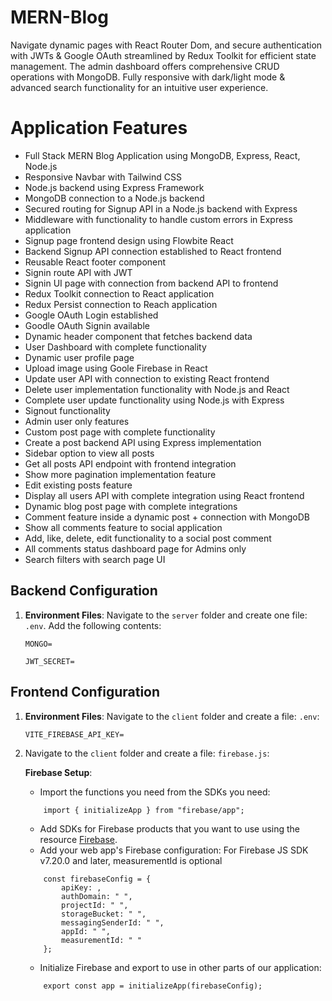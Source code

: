 # MERN-Blog
Navigate dynamic pages with React Router Dom, and secure authentication with JWTs &amp; Google OAuth streamlined by Redux Toolkit for efficient state management. The admin dashboard offers comprehensive CRUD operations with MongoDB. Fully responsive with dark/light mode &amp; advanced search functionality for an intuitive user experience.

# Application Features 
- Full Stack MERN Blog Application using MongoDB, Express, React, Node.js
- Responsive Navbar with Tailwind CSS
- Node.js backend using Express Framework
- MongoDB connection to a Node.js backend
- Secured routing for Signup API in a Node.js backend with Express
- Middleware with functionality to handle custom errors in Express application
- Signup page frontend design using Flowbite React
- Backend Signup API connection established to React frontend
- Reusable React footer component 
- Signin route API with JWT
- Signin UI page with connection from backend API to frontend
- Redux Toolkit connection to React application
- Redux Persist connection to Reach application
- Google OAuth Login established
- Goodle OAuth Signin available
- Dynamic header component that fetches backend data
- User Dashboard with complete functionality
- Dynamic user profile page 
- Upload image using Goole Firebase in React 
- Update user API with connection to existing React frontend
- Delete user implementation functionality with Node.js and React
- Complete user update functionality using Node.js with Express
- Signout functionality 
- Admin user only features 
- Custom post page with complete functionality
- Create a post backend API using Express implementation
- Sidebar option to view all posts
- Get all posts API endpoint with frontend integration
- Show more pagination implementation feature
- Edit existing posts feature
- Display all users API with complete integration using React frontend
- Dynamic blog post page with complete integrations
- Comment feature inside a dynamic post + connection with MongoDB
- Show all comments feature to social application
- Add, like, delete, edit functionality to a social post comment
- All comments status dashboard page for Admins only
- Search filters with search page UI

## Backend Configuration

1. **Environment Files**: Navigate to the `server` folder and create one file: `.env`. Add the following contents:

    ```plaintext
    MONGO=

    JWT_SECRET=
    ```

## Frontend Configuration

1. **Environment Files**: Navigate to the `client` folder and create a file: `.env`:

    ```plaintext
    VITE_FIREBASE_API_KEY=
    ```
2. Navigate to the `client` folder and create a file: `firebase.js`:

    **Firebase Setup**:
    - Import the functions you need from the SDKs you need:
    ```plaintext
        import { initializeApp } from "firebase/app";
    ```
    - Add SDKs for Firebase products that you want to use using the resource [Firebase](https://firebase.google.com/docs/web/setup#available-libraries).
    - Add your web app's Firebase configuration:
        For Firebase JS SDK v7.20.0 and later, measurementId is optional
    ```plaintext
        const firebaseConfig = {
            apiKey: ,
            authDomain: " ",
            projectId: " ",
            storageBucket: " ",
            messagingSenderId: " ",
            appId: " ",
            measurementId: " "
        };
    ```
    - Initialize Firebase and export to use in other parts of our application:
    ```plaintext 
        export const app = initializeApp(firebaseConfig);
    ```

